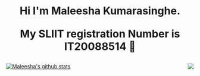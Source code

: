<div align="center">
<h1> Hi I'm Maleesha Kumarasinghe.

My SLIIT registration Number is IT20088514 👋</h1>
</div>

<a href="https://github.com/anuraghazra/github-readme-stats">
<img align="center" src="https://github-readme-stats.vercel.app/api?username=KMaleesha&show_icons=true&include_all_commits=true&theme=radical&hide=issues,stars" alt="Maleesha's github stats" />
</a>
<a href="https://github.com/anuraghazra/github-readme-stats">
<img align="right" src="https://github-readme-stats.vercel.app/api/top-langs/?username=KMaleesha&layout=compact&theme=radical" />
</a>


